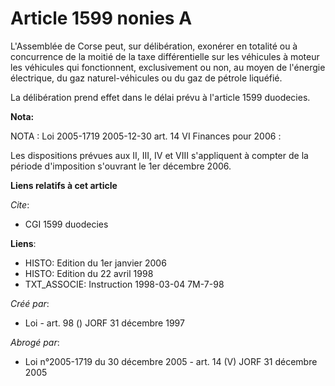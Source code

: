 # Article 1599 nonies A

L'Assemblée de Corse peut, sur délibération, exonérer en totalité ou à concurrence de la moitié de la taxe différentielle sur
les véhicules à moteur les véhicules qui fonctionnent, exclusivement ou non, au moyen de l'énergie électrique, du gaz
naturel-véhicules ou du gaz de pétrole liquéfié.

La délibération prend effet dans le délai prévu à l'article 1599 duodecies.

**Nota:**

NOTA : Loi 2005-1719 2005-12-30 art. 14 VI Finances pour 2006 :

Les dispositions prévues aux II, III, IV et VIII s'appliquent à compter de la période d'imposition s'ouvrant le 1er décembre
2006.

**Liens relatifs à cet article**

_Cite_:

  - CGI 1599 duodecies

**Liens**:

  - HISTO: Edition du 1er janvier 2006
  - HISTO: Edition du 22 avril 1998
  - TXT_ASSOCIE: Instruction 1998-03-04 7M-7-98

_Créé par_:

  - Loi - art. 98 () JORF 31 décembre 1997

_Abrogé par_:

  - Loi n°2005-1719 du 30 décembre 2005 - art. 14 (V) JORF 31 décembre 2005
